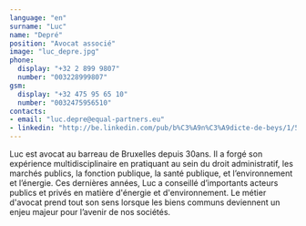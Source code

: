 ```yaml
---
language: "en"
surname: "Luc"
name: "Depré"
position: "Avocat associé"
image: "luc_depre.jpg"
phone:
  display: "+32 2 899 9807"
  number: "003228999807"
gsm:
  display: "+32 475 95 65 10"
  number: "0032475956510"
contacts:
- email: "luc.depre@equal-partners.eu"
- linkedin: "http://be.linkedin.com/pub/b%C3%A9n%C3%A9dicte-de-beys/1/579/815/en"
---
```

Luc est avocat au barreau de Bruxelles depuis 30ans. Il a forgé son expérience multidisciplinaire en pratiquant au sein du droit administratif, les marchés publics, la fonction publique, la santé publique, et l’environnement et l’énergie. Ces dernières années, Luc a conseillé d’importants acteurs publics et privés en matière d'énergie et d'environnement. Le métier d'avocat prend tout son sens lorsque les biens communs deviennent un enjeu majeur pour l’avenir de nos sociétés.